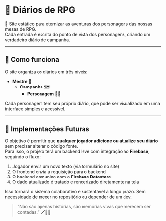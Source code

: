 # 📖 Diários de RPG

🎲 Site estático para eternizar as aventuras dos personagens das nossas mesas de RPG.  
Cada entrada é escrita do ponto de vista dos personagens, criando um verdadeiro diário de campanha.

---

## 🧭 Como funciona

O site organiza os diários em três níveis:

- **Mestre** 🧙
  - **Campanha** 🗺️
    - **Personagem** 🧍‍♀️

Cada personagem tem seu próprio diário, que pode ser visualizado em uma interface simples e acessível.

---

## 🚧 Implementações Futuras

O objetivo é permitir que **qualquer jogador adicione ou atualize seu diário** sem precisar alterar o código fonte.  
Para isso, o projeto terá um backend leve com integração ao **Firebase**, seguindo o fluxo:

1.  Jogador envia um novo texto (via formulário no site)  
2.  O frontend envia a requisição para o backend  
3.  O backend comunica com o **Firebase Datastore**  
4.  O dado atualizado é tratado e renderizado diretamente na tela  

Isso tornará o sistema colaborativo e sustentável a longo prazo. Sem necessidade de mexer no repositório ou depender de um dev.



> “Não são apenas histórias, são memórias vivas que merecem ser contadas.” 🗡️📜✨
